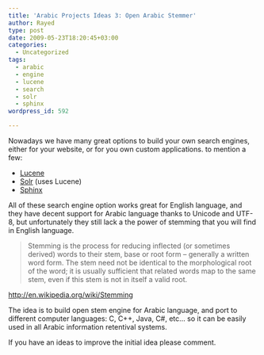 ```yaml
---
title: 'Arabic Projects Ideas 3: Open Arabic Stemmer'
author: Rayed
type: post
date: 2009-05-23T18:20:45+03:00
categories:
  - Uncategorized
tags:
  - arabic
  - engine
  - lucene
  - search
  - solr
  - sphinx
wordpress_id: 592

---
```

<p>Nowadays we have many great options to build your own search engines, either for your website, or for you own custom applications. to mention a few:</p>
<ul>
<li><a href="http://lucene.apache.org/java/docs/">Lucene</a>
</li>
<li><a href="http://lucene.apache.org/solr/">Solr</a> (uses Lucene)</li>
<li><a href="http://www.sphinxsearch.com/">Sphinx</a></li>
</ul>
<p>All of these search engine option works great for English language, and they have decent support for Arabic language thanks  to Unicode and UTF-8, but unfortunately they still lack a the power of stemming that you will find in English language.</p>
<blockquote><p>Stemming is the process for reducing inflected (or sometimes derived) words to their stem, base or root form – generally a written word form. The stem need not be identical to the morphological root of the word; it is usually sufficient that related words map to the same stem, even if this stem is not in itself a valid root.</p></blockquote>
<p><a href="http://en.wikipedia.org/wiki/Stemming">http://en.wikipedia.org/wiki/Stemming</a></p>
<p>The idea is to build open stem engine for Arabic language, and port to different computer languages: C, C++, Java, C#, etc&#8230; so it can be easily used in all Arabic information retentival systems. </p>
<p>If you have an ideas to improve the initial idea please comment.</p>
